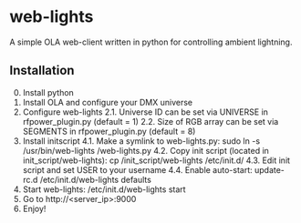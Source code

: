 web-lights
==========

A simple OLA web-client written in python for controlling ambient lightning.

Installation
------------

0. Install python
1. Install OLA and configure your DMX universe 
2. Configure web-lights
2.1. Universe ID can be set via UNIVERSE in rfpower_plugin.py (default = 1)
2.2. Size of RGB array can be set via SEGMENTS in rfpower_plugin.py (default = 8)
4. Install initscript
4.1. Make a symlink to web-lights.py: sudo ln -s /usr/bin/web-lights <BASE>/web-lights.py
4.2. Copy init script (located in init_script/web-lights): cp <BASE>/init_script/web-lights /etc/init.d/
4.3. Edit init script and set USER to your username
4.4. Enable auto-start: update-rc.d /etc/init.d/web-lights defaults
5. Start web-lights: /etc/init.d/web-lights start
6. Go to http://<server_ip>:9000
7. Enjoy!

